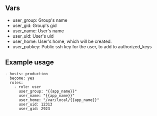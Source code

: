 ## Vars

* user_group: Group's name
* user_gid: Group's gid
* user_name: User's name
* user_uid: User's uid
* user_home: User's home, which will be created.
* user_pubkey: Public ssh key for the user, to add to authorized_keys


## Example usage

    - hosts: production
      become: yes
      roles:
        - role: user
          user_group: "{{app_name}}"
          user_name: "{{app_name}}"
          user_home: "/var/local/{{app_name}}"
          user_uid: 12313
          user_gid: 2923
